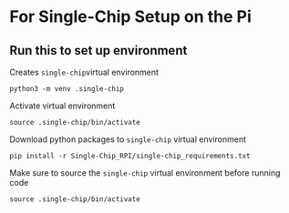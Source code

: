 # For Single-Chip Setup on the Pi
## Run this to set up environment 

Creates `single-chip`virtual environment

`python3 -m venv .single-chip`

Activate virtual environment


`source .single-chip/bin/activate`

Download python packages to `single-chip` virtual environment 

`pip install -r Single-Chip_RPI/single-chip_requirements.txt`

Make sure to source the `single-chip` virtual environment before running code

`source .single-chip/bin/activate`
